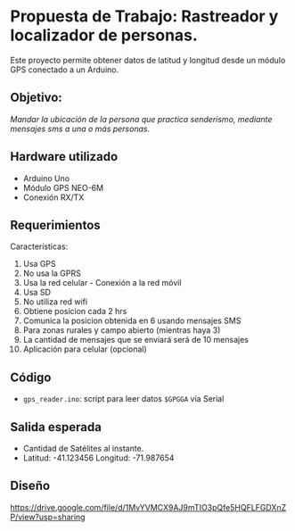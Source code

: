 
# Propuesta de Trabajo: Rastreador y localizador de personas.

Este proyecto permite obtener datos de latitud y longitud desde un módulo GPS conectado a un Arduino.

## Objetivo:
*Mandar la ubicación de la persona que practica senderismo, mediante mensajes sms a una o más personas.*

## Hardware utilizado

- Arduino Uno
- Módulo GPS NEO-6M
- Conexión RX/TX

## Requerimientos
Características:
1. Usa GPS
2. No usa la GPRS 
3. Usa la red celular - Conexión a la red móvil
4. Usa SD
5. No utiliza red wifi
6. Obtiene posicion cada 2 hrs 
7. Comunica la posicion obtenida en 6 usando mensajes SMS
8. Para zonas rurales y campo abierto (mientras haya 3)
9. La cantidad de mensajes que se enviará será de 10 mensajes
10. Aplicación para celular (opcional)

## Código

- `gps_reader.ino`: script para leer datos `$GPGGA` vía Serial

## Salida esperada
- Cantidad de Satélites al instante.
- Latitud: -41.123456 Longitud: -71.987654

## Diseño

https://drive.google.com/file/d/1MvYVMCX9AJ9mTIO3pQfe5HQFLFGDXnZP/view?usp=sharing
